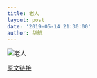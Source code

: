 ```yaml
---
title: 老人
layout: post
date: '2019-05-14 21:30:00'
author: 华航
---
```


![老人](https://dl.darkmatter.cn/albums/2019/2019-05-02-%E5%8C%97%E4%BA%AC%E8%83%A1%E5%90%8C%E6%89%AB%E8%A1%97/Web/2019%E5%B9%B405%E6%9C%8802%E6%97%A5%20%E5%8C%97%E4%BA%AC%E8%83%A1%E5%90%8C%E6%89%AB%E8%A1%97%20%E7%AC%AC%E4%B8%80%E7%BB%84/%E7%AC%AC%E4%B8%80%E7%BB%84-5.JPG)

[原文链接](https://darkmatter.cn/2019/05/14/%E8%80%81%E4%BA%BA.html)